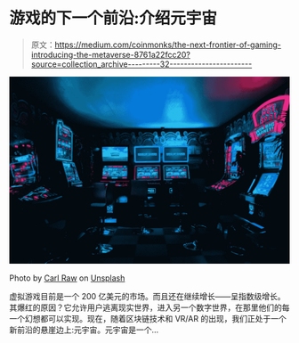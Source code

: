 # 游戏的下一个前沿:介绍元宇宙

> 原文：<https://medium.com/coinmonks/the-next-frontier-of-gaming-introducing-the-metaverse-8761a22fcc20?source=collection_archive---------32----------------------->

![](img/31f07f04fce57c85d5d899d036fc62b6.png)

Photo by [Carl Raw](https://unsplash.com/@carltraw?utm_source=unsplash&utm_medium=referral&utm_content=creditCopyText) on [Unsplash](https://unsplash.com/s/photos/game?utm_source=unsplash&utm_medium=referral&utm_content=creditCopyText)

虚拟游戏目前是一个 200 亿美元的市场。而且还在继续增长——呈指数级增长。其爆红的原因？它允许用户逃离现实世界，进入另一个数字世界，在那里他们的每一个幻想都可以实现。现在，随着区块链技术和 VR/AR 的出现，我们正处于一个新前沿的悬崖边上:元宇宙。元宇宙是一个…